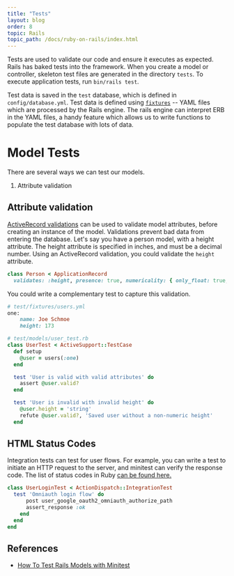 ```yaml
---
title: "Tests"
layout: blog
order: 8
topic: Rails
topic_path: /docs/ruby-on-rails/index.html
---
```

Tests are used to validate our code and ensure it executes as expected. Rails has baked tests into the framework. When you create a model or controller, skeleton test files are generated in the directory `tests`. To execute application tests, run `bin/rails test`.

Test data is saved in the `test` database, which is defined in `config/database.yml`. Test data is defined using [`fixtures`](https://guides.rubyonrails.org/testing.html#the-low-down-on-fixtures) -- YAML files which are processed by the Rails engine. The rails engine can interpret ERB in the YAML files, a handy feature which allows us to write functions to populate the test database with lots of data.

# Model Tests
There are several ways we can test our models.
1. Attribute validation


## Attribute validation
[ActiveRecord validations](https://guides.rubyonrails.org/active_record_validations.html) can be used to validate model attributes, before creating an instance of the model. Validations prevent bad data from entering the database. Let's say you have a person model, with a height attribute. The height attribute is specified in inches, and must be a decimal number. Using an ActiveRecord validation, you could validate the `height` attribute.
```ruby
class Person < ApplicationRecord
  validates: :height, presence: true, numericality: { only_float: true, greater_than: 0 }
```

You could write a complementary test to capture this validation.
```ruby
# test/fixtures/users.yml
one:
    name: Joe Schmoe
    height: 173

# test/models/user_test.rb
class UserTest < ActiveSupport::TestCase
  def setup
    @user = users(:one)
  end

  test 'User is valid with valid attributes' do
    assert @user.valid?
  end

  test 'User is invalid with invalid height' do
    @user.height = 'string'
    refute @user.valid?, 'Saved user without a non-numeric height'
  end
```

## HTML Status Codes
Integration tests can test for user flows. For example, you can write a test to initiate an HTTP request to the server, and minitest can verify the response code. The list of status codes in Ruby [can be found here.](https://rubydoc.info/github/rack/rack/master/Rack/Utils#HTTP_STATUS_CODES-constant)
```ruby
class UserLoginTest < ActionDispatch::IntegrationTest
  test 'Omniauth login flow' do
      post user_google_oauth2_omniauth_authorize_path
      assert_response :ok
    end
  end
end
```

## References
* [How To Test Rails Models with Minitest](https://semaphoreci.com/community/tutorials/how-to-test-rails-models-with-minitest)